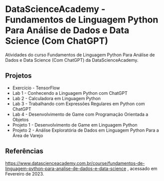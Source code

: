 # DataScienceAcademy - Fundamentos de Linguagem Python Para Análise de Dados e Data Science (Com ChatGPT)

Atividades do curso Fundamentos de Linguagem Python Para Análise de Dados e Data Science (Com ChatGPT) da DataScienceAcademy.

## Projetos
- Exercício - TensorFlow
- Lab 1 - Conhecendo a Linguagem Python com ChatGPT
- Lab 2 - Calculadora em Linguagem Python
- Lab 3 - Trabalhando com Expressões Regulares em Python com ChatGPT
- Lab 4 - Desenvolvimento de Game com Programação Orientada a Objetos
- Projeto 1 - Desenvolvimento de Game em Linguagem Python
- Projeto 2 - Análise Exploratória de Dados em Linguagem Python Para a Área de Varejo

## Referências

https://www.datascienceacademy.com.br/course/fundamentos-de-linguagem-python-para-analise-de-dados-e-data-science , acessado em Fevereiro de 2023.
